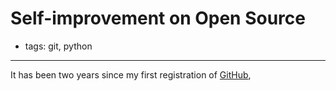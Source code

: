 # Self-improvement on Open Source

- tags: git, python

--------------------

It has been two years since my first registration of [GitHub](https://github.com/lepture),

